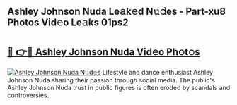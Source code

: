 ## Ashley Johnson Nuda Le𝚊k𝚎d N𝚞𝚍es - Part-xu8 Photos Vid𝚎o Le𝚊ks 01ps2

# <h2><a href="http://fbf99y.evod.top/?m=Ashley+Johnson+Nuda">🔗 👉🔴 Ashley Johnson Nuda Vid𝚎o Ph𝚘t𝚘s</a></h2>

[![Ashley Johnson Nuda N𝚞d𝚎s](https://i.imgur.com/8V9OHl7.gif)](http://fbf99y.evod.top/?m=Ashley+Johnson+Nuda)
Lifestyle and dance enthusiast Ashley Johnson Nuda sharing their passion through social media. The public's Ashley Johnson Nuda trust in public figures is often eroded by scandals and controversies. 
